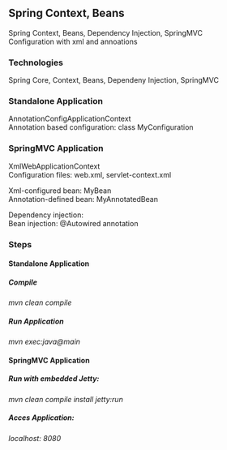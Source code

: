 ## Spring Context, Beans
Spring Context, Beans, Dependency Injection, SpringMVC  <br />
Configuration with xml and annoations   <br />

### Technologies
Spring Core, Context, Beans, Dependeny Injection, SpringMVC <br /> 



### Standalone Application
AnnotationConfigApplicationContext <br /> 
Annotation based configuration: class MyConfiguration  <br /> 



### SpringMVC Application
XmlWebApplicationContext <br />
Configuration files: web.xml, servlet-context.xml <br />

Xml-configured bean: MyBean <br />
Annotation-defined bean: MyAnnotatedBean <br />

Dependency injection:  <br />
Bean injection: @Autowired annotation <br />




### Steps
#### Standalone Application
##### Compile 
*mvn clean compile*  <br />

##### Run Application
*mvn exec:java@main* <br />


#### SpringMVC Application
##### Run with embedded Jetty:
*mvn clean compile install jetty:run*


##### Acces Application:
*localhost: 8080*
